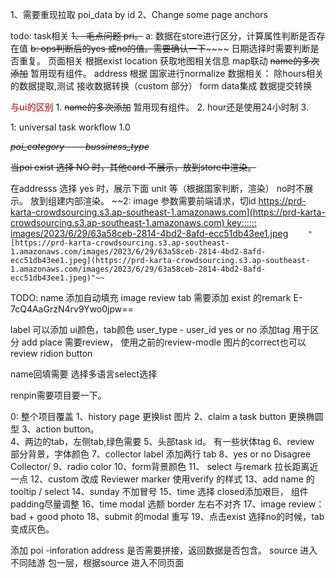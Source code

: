 

1、需要重现拉取 poi_data by id
2、Change some page anchors

todo: 
task相关
~~1、 毛点问题 pri。~~ 
	a: 数据在store进行区分，计算属性判断是否存在值
	~~b:  ops判断后的yes 或no的值。需要确认一下~~~~~~
	 日期选择时需要判断是否重复。
页面相关
		根据exist location 获取地图相关信息
			map联动
		 ~~name的多次添加~~ 暂用现有组件。
		 address 根据 国家进行normalize
数据相关：
	    除hours相关的数据提取,测试
	    接收数据转换（custom 部分）
	    form data集成
		    数据提交转换
		
<font color="#c0504d">**与ui的区别**</font>
	1.  ~~name的多次添加~~ 暂用现有组件。
	2. hour还是使用24小时制
	3. 
	

1:   universal task workflow 1.0

~~*poi_category ---- bussiness_type*~~


~~当poi exist 选择 NO 时，其他card 不展示，放到store中渲染。~~

在addresss 选择 yes 时，展示下面 unit 等（根据国家判断，渲染）
                           no时不展示。 放到组建内部渲染。
~~2: image 参数需要前端请求，切id
[https://prd-karta-crowdsourcing.s3.ap-southeast-1.amazonaws.com](https://prd-karta-crowdsourcing.s3.ap-southeast-1.amazonaws.com) 
key::::::
images/2023/6/29/63a58ceb-2814-4bd2-8afd-ecc51db43ee1.jpeg](https://prd-karta-crowdsourcing.s3.ap-southeast-1.amazonaws.com/images/2023/6/29/63a58ceb-2814-4bd2-8afd-ecc51db43ee1.jpeg)
	       `"[https://prd-karta-crowdsourcing.s3.ap-southeast-1.amazonaws.com/images/2023/6/29/63a58ceb-2814-4bd2-8afd-ecc51db43ee1.jpeg](https://prd-karta-crowdsourcing.s3.ap-southeast-1.amazonaws.com/images/2023/6/29/63a58ceb-2814-4bd2-8afd-ecc51db43ee1.jpeg)"~~`

TODO:
	name 添加自动填充
	image review tab 需要添加
	exist 的remark 
E-7cQ4AaGrzN4rv9Ywo0jpw==

label 可以添加
ui颜色，tab颜色
user_type - user_id
yes or no 添加tag 用于区分
add place 需要review， 使用之前的review-modle
图片的correct也可以review  ridion button 

name回填需要 选择多语言select选择



renpin需要项目要一下。


0: 整个项目覆盖
1、history page 更换list 图片
2、claim a task button 更换椭圆型
3、action button。  
4、两边的tab，左侧tab,绿色需要
5、头部task id。 有一些状体tag
6、review 部分背景，字体颜色
7、collector label 添加两行 tab
8、yes or no Disagree Collector/
9、radio  color
10、form背景颜色
11、 select 与remark 拉长距离近一点
12、custom 改成 Reviewer marker 使用verify 的样式
13、add  name 的tooltip / select
14、sunday 不加冒号
15、time 选择 closed添加艰巨， 组件padding尽量调整
16、time  modal 选额 border 左右不对齐
17、image review：  bad + good photo
18、submit 的modal 重写
19、点击exist 选择no的时候，tab变成灰色。


添加  poi -inforation
address 是否需要拼接，返回数据是否包含。
source 进入不同陆游 包一层，根据source 进入不同页面



